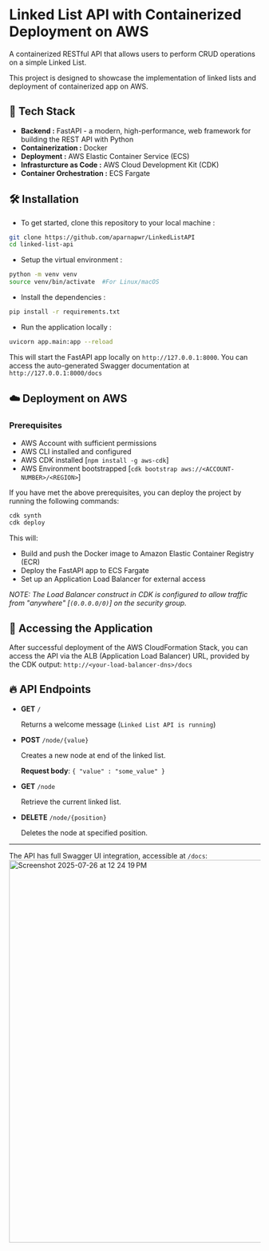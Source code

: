 # Linked List API with Containerized Deployment on AWS

A containerized RESTful API that allows users to perform CRUD operations on a simple Linked List.

This project is designed to showcase the implementation of linked lists and deployment of containerized app on AWS.

## :rocket: Tech Stack
- **Backend :** FastAPI - a modern, high-performance, web framework for building the REST API with Python
- **Containerization :** Docker
- **Deployment :** AWS Elastic Container Service (ECS)
- **Infrasturcture as Code :** AWS Cloud Development Kit (CDK)
- **Container Orchestration :** ECS Fargate

## :hammer_and_wrench: Installation

- To get started, clone this repository to your local machine :

```bash
git clone https://github.com/aparnapwr/LinkedListAPI
cd linked-list-api
```

- Setup the virtual environment :

```bash
python -m venv venv
source venv/bin/activate  #For Linux/macOS
```

- Install the dependencies :

```bash
pip install -r requirements.txt
```

- Run the application locally :

```bash
uvicorn app.main:app --reload
```

This will start the FastAPI app locally on `http://127.0.0.1:8000`. You can access the auto-generated Swagger documentation at `http://127.0.0.1:8000/docs`

## :cloud: Deployment on AWS

  ### Prerequisites
  - AWS Account with sufficient permissions
  - AWS CLI installed and configured
  - AWS CDK installed [`npm install -g aws-cdk`]
  - AWS Environment bootstrapped [`cdk bootstrap aws://<ACCOUNT-NUMBER>/<REGION>`]

If you have met the above prerequisites, you can deploy the project by running the following commands:

```bash
cdk synth
cdk deploy
```
  
This will:
- Build and push the Docker image to Amazon Elastic Container Registry (ECR)
- Deploy the FastAPI app to ECS Fargate
- Set up an Application Load Balancer for external access

_NOTE: The Load Balancer construct in CDK is configured to allow traffic from "anywhere" [`(0.0.0.0/0)`] on the security group._

## :iphone: Accessing the Application

After successful deployment of the AWS CloudFormation Stack, you can access the API via the ALB (Application Load Balancer) URL, provided by the CDK output:
`http://<your-load-balancer-dns>/docs`

## :fire: API Endpoints

- **GET** `/`

  Returns a welcome message (`Linked List API is running`)

- **POST** `/node/{value}`

  Creates a new node at end of the linked list.

  **Request body**: `{ "value" : "some_value" }`

- **GET** `/node`

  Retrieve the current linked list.

- **DELETE** `/node/{position}`

  Deletes the node at specified position.

---
The API has full Swagger UI integration, accessible at `/docs`:
<img width="1495" height="766" alt="Screenshot 2025-07-26 at 12 24 19 PM" src="https://github.com/user-attachments/assets/0c77dc64-9acf-4592-8f75-d7f232ec86b3" />


  

